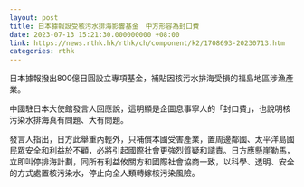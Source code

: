```yaml
---
layout: post
title: 日本據報設受核污水排海影響基金　中方形容為封口費
date: 2023-07-13 15:21:30.000000000 +08:00
link: https://news.rthk.hk/rthk/ch/component/k2/1708693-20230713.htm
categories: rthk
---
```


日本據報撥出800億日圓設立專項基金，補貼因核污水排海受損的福島地區涉漁產業。

中國駐日本大使館發言人回應說，這明顯是企圖息事寧人的「封口費」，也說明核污染水排海真有問題、大有問題。

發言人指出，日方此舉重內輕外，只補償本國受害產業，置周邊鄰國、太平洋島國民眾安全和利益於不顧，必將引起國際社會更強烈質疑和譴責。日方應懸崖勒馬，立即叫停排海計劃，同所有利益攸關方和國際社會協商一致，以科學、透明、安全的方式處置核污染水，停止向全人類轉嫁核污染風險。
